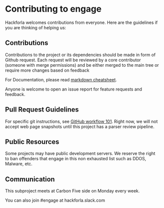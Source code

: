 

# Contributing to engage

Hackforla welcomes contributions from everyone. Here are the guidelines if you are thinking of helping us:

## Contributions

Contributions to the project or its dependencies should be made in form of Github request. Each request will be reviewed by a core contributor (someone with merge permissions) and be either merged to the main tree or require more changes based on feedback

For Documentation, please read [markdown cheatsheet](https://github.com/adam-p/markdown-here/wiki/Markdown-Cheatsheet).

Anyone is welcome to open an issue report for feature requests and feedback.

## Pull Request Guidelines

For specific git instructions, see [GitHub workflow 101](https://github.com/servo/servo/wiki/Github-workflow). 
Right now, we will not accept web page snapshots until this project has a parser review pipeline.

## Public Resources

Some projects may have public development servers. We reserve the right to ban offenders that engage in this non exhausted list such as DDOS, Malware, etc.

## Communication

This subproject meets at Carbon Five side on Monday every week.

You can also join #engage at hackforla.slack.com
